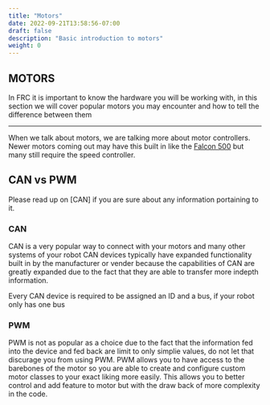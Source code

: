 ```yaml
---
title: "Motors"
date: 2022-09-21T13:58:56-07:00
draft: false
description: "Basic introduction to motors"
weight: 0
---
```


## MOTORS

In FRC it is important to know the hardware you will be working with, in this section we will cover popular motors you may encounter and how to tell the difference between them

---

When we talk about motors, we are talking more about motor controllers. Newer motors coming out may have this built in like the [Falcon 500]() but many still require the speed controller.


## CAN vs PWM

Please read up on [CAN] if you are sure about any information portaining to it.

### CAN

CAN is a very popular way to connect with your motors and many other systems of your robot
CAN devices typically have expanded functionality built in by the manufacturer or vender because the capabilities of CAN are greatly expanded due to the fact that they are able to transfer more indepth information.

Every CAN device is required to be assigned an ID and a bus, if your robot only has one bus

### PWM

PWM is not as popular as a choice due to the fact that the information fed into the device and fed back are limit to only simplie values, do not let that discurage you from using PWM. PWM allows you to have access to the barebones of the motor so you are able to create and configure custom motor classes to your exact liking more easily. This allows you to better control and add feature to motor but with the draw back of more complexity in the code.